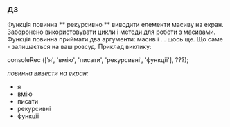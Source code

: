 ### ДЗ

Функція повинна ** рекурсивно ** виводити елементи масиву на екран. Заборонено використовувати цикли і методи для роботи з масивами. Функція повинна приймати два аргументи: масив і ... щось ще. Що саме - залишається на ваш розсуд. Приклад виклику:

consoleRec (['я', 'вмію', 'писати', 'рекурсивні', 'функції'], ???);
 
*повинна вивести на екран:*
+ я
+ вмію
+ писати
+ рекурсивні
+ функції